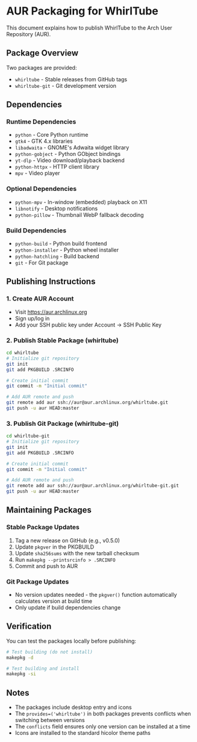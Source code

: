 # AUR Packaging for WhirlTube

This document explains how to publish WhirlTube to the Arch User Repository (AUR).

## Package Overview

Two packages are provided:
- `whirltube` - Stable releases from GitHub tags
- `whirltube-git` - Git development version

## Dependencies

### Runtime Dependencies
- `python` - Core Python runtime
- `gtk4` - GTK 4.x libraries
- `libadwaita` - GNOME's Adwaita widget library
- `python-gobject` - Python GObject bindings
- `yt-dlp` - Video download/playback backend
- `python-httpx` - HTTP client library
- `mpv` - Video player

### Optional Dependencies
- `python-mpv` - In-window (embedded) playback on X11
- `libnotify` - Desktop notifications
- `python-pillow` - Thumbnail WebP fallback decoding

### Build Dependencies
- `python-build` - Python build frontend
- `python-installer` - Python wheel installer
- `python-hatchling` - Build backend
- `git` - For Git package

## Publishing Instructions

### 1. Create AUR Account
- Visit https://aur.archlinux.org
- Sign up/log in
- Add your SSH public key under Account → SSH Public Key

### 2. Publish Stable Package (whirltube)

```bash
cd whirltube
# Initialize git repository
git init
git add PKGBUILD .SRCINFO

# Create initial commit
git commit -m "Initial commit"

# Add AUR remote and push
git remote add aur ssh://aur@aur.archlinux.org/whirltube.git
git push -u aur HEAD:master
```

### 3. Publish Git Package (whirltube-git)

```bash
cd whirltube-git
# Initialize git repository
git init
git add PKGBUILD .SRCINFO

# Create initial commit
git commit -m "Initial commit"

# Add AUR remote and push
git remote add aur ssh://aur@aur.archlinux.org/whirltube-git.git
git push -u aur HEAD:master
```

## Maintaining Packages

### Stable Package Updates
1. Tag a new release on GitHub (e.g., v0.5.0)
2. Update `pkgver` in the PKGBUILD
3. Update `sha256sums` with the new tarball checksum
4. Run `makepkg --printsrcinfo > .SRCINFO`
5. Commit and push to AUR

### Git Package Updates
- No version updates needed - the `pkgver()` function automatically calculates version at build time
- Only update if build dependencies change

## Verification

You can test the packages locally before publishing:

```bash
# Test building (do not install)
makepkg -d

# Test building and install
makepkg -si
```

## Notes

- The packages include desktop entry and icons
- The `provides=('whirltube')` in both packages prevents conflicts when switching between versions
- The `conflicts` field ensures only one version can be installed at a time
- Icons are installed to the standard hicolor theme paths